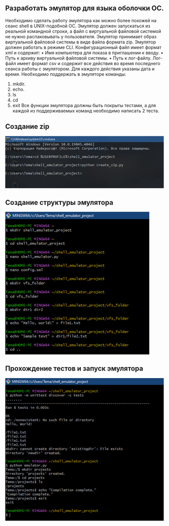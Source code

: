 ## Разработать эмулятор для языка оболочки ОС. 

Необходимо сделать работу эмулятора как можно более похожей на сеанс shell в UNIX-подобной ОС.
Эмулятор должен запускаться из реальной командной строки, а файл с
виртуальной файловой системой не нужно распаковывать у пользователя.
Эмулятор принимает образ виртуальной файловой системы в виде файла формата
zip. Эмулятор должен работать в режиме CLI.
Конфигурационный файл имеет формат xml и содержит:
• Имя компьютера для показа в приглашении к вводу.
• Путь к архиву виртуальной файловой системы.
• Путь к лог-файлу.
Лог-файл имеет формат csv и содержит все действия во время последнего
сеанса работы с эмулятором. Для каждого действия указаны дата и время.
Необходимо поддержать в эмуляторе команды: 
1. mkdir.
2. echo.
3. ls
4. cd
5. exit
Все функции эмулятора должны быть покрыты тестами, а для каждой из
поддерживаемых команд необходимо написать 2 теста.

## Создание zip

![Задание 1](https://github.com/teeeema/mingazutdinov.a.r/blob/main/DZ_1/1.jpg)

## Создание структуры эмулятора

![Задание 2](https://github.com/teeeema/mingazutdinov.a.r/blob/main/DZ_1/2.jpg)

## Прохождение тестов и запуск эмулятора

![Задание 3](https://github.com/teeeema/mingazutdinov.a.r/blob/main/DZ_1/3.jpg)



